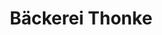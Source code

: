 ---
title: "Bäckerei Thonke"
url: /brandenburg-an-der-havel/baeckerei-thonke-werner-seelenbinder-strasse/
shop: Bäckerei
---
